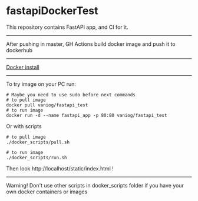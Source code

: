 # fastapiDockerTest

This repository contains FastAPI app, and CI for it. 

---

After pushing in master, GH Actions build docker image and push it to dockerhub 

---

[Docker install](https://docs.docker.com/engine/install/ubuntu/)

---

To try image on your PC run:

    # Maybe you need to use sudo before next commands
    # to pull image
    docker pull vaniog/fastapi_test
    # to run image
    docker run -d --name fastapi_app -p 80:80 vaniog/fastapi_test

Or with scripts

    # to pull image
    ./docker_scripts/pull.sh

    # to run image
    ./docker_scripts/run.sh

Then look http://localhost/static/index.html !

---
Warning! Don't use other scripts in docker_scripts folder if you have your own docker containers or images
